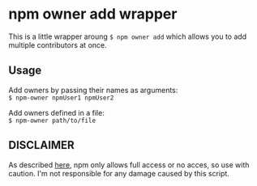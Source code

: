 # npm owner add wrapper

This is a little wrapper aroung `$ npm owner add` which allows you to add multiple contributors
at once.

## Usage

Add owners by passing their names as arguments:  
`$ npm-owner npmUser1 npmUser2`

Add owners defined in a file:  
`$ npm-owner path/to/file`


## DISCLAIMER
As described [here](https://docs.npmjs.com/api/owner), npm only allows full access or no acces, so use with caution.
I'm not responsible for any damage caused by this script.
